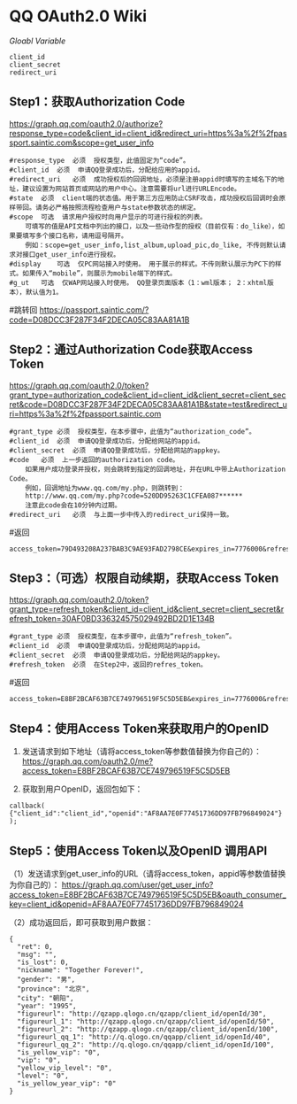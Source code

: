 # QQ OAuth2.0 Wiki


*Gloabl Variable*

```
client_id
client_secret
redirect_uri
```


## Step1：获取Authorization Code


https://graph.qq.com/oauth2.0/authorize?response_type=code&client_id=client_id&redirect_uri=https%3a%2f%2fpassport.saintic.com&scope=get_user_info

```
#response_type	必须	授权类型，此值固定为“code”。
#client_id	必须	申请QQ登录成功后，分配给应用的appid。
#redirect_uri	必须	成功授权后的回调地址，必须是注册appid时填写的主域名下的地址，建议设置为网站首页或网站的用户中心。注意需要将url进行URLEncode。
#state	必须	client端的状态值。用于第三方应用防止CSRF攻击，成功授权后回调时会原样带回。请务必严格按照流程检查用户与state参数状态的绑定。
#scope	可选	请求用户授权时向用户显示的可进行授权的列表。 
    可填写的值是API文档中列出的接口，以及一些动作型的授权（目前仅有：do_like），如果要填写多个接口名称，请用逗号隔开。
    例如：scope=get_user_info,list_album,upload_pic,do_like, 不传则默认请求对接口get_user_info进行授权。
#display	可选	仅PC网站接入时使用。 用于展示的样式。不传则默认展示为PC下的样式。如果传入“mobile”，则展示为mobile端下的样式。
#g_ut	可选	仅WAP网站接入时使用。 QQ登录页面版本（1：wml版本； 2：xhtml版本），默认值为1。
```

#跳转回
https://passport.saintic.com/?code=D08DCC3F287F34F2DECA05C83AA81A1B


## Step2：通过Authorization Code获取Access Token

https://graph.qq.com/oauth2.0/token?grant_type=authorization_code&client_id=client_id&client_secret=client_secret&code=D08DCC3F287F34F2DECA05C83AA81A1B&state=test&redirect_uri=https%3a%2f%2fpassport.saintic.com

```
#grant_type	必须	授权类型，在本步骤中，此值为“authorization_code”。
#client_id	必须	申请QQ登录成功后，分配给网站的appid。
#client_secret	必须	申请QQ登录成功后，分配给网站的appkey。
#code	必须	上一步返回的authorization code。 
    如果用户成功登录并授权，则会跳转到指定的回调地址，并在URL中带上Authorization Code。
    例如，回调地址为www.qq.com/my.php，则跳转到：
    http://www.qq.com/my.php?code=520DD95263C1CFEA087******
    注意此code会在10分钟内过期。
#redirect_uri	必须	与上面一步中传入的redirect_uri保持一致。
 ```

#返回
```
access_token=79D493208A237BAB3C9AE93FAD2798CE&expires_in=7776000&refresh_token=30AF0BD336324575029492BD2D1E134B
```


## Step3：（可选）权限自动续期，获取Access Token

https://graph.qq.com/oauth2.0/token?grant_type=refresh_token&client_id=client_id&client_secret=client_secret&refresh_token=30AF0BD336324575029492BD2D1E134B

```
#grant_type	必须	授权类型，在本步骤中，此值为“refresh_token”。
#client_id	必须	申请QQ登录成功后，分配给网站的appid。
#client_secret	必须	申请QQ登录成功后，分配给网站的appkey。
#refresh_token	必须	在Step2中，返回的refres_token。
```

#返回
```
access_token=E8BF2BCAF63B7CE749796519F5C5D5EB&expires_in=7776000&refresh_token=30AF0BD336324575029492BD2D1E134B
```


## Step4：使用Access Token来获取用户的OpenID

1. 发送请求到如下地址（请将access_token等参数值替换为你自己的）：
https://graph.qq.com/oauth2.0/me?access_token=E8BF2BCAF63B7CE749796519F5C5D5EB

2. 获取到用户OpenID，返回包如下：
```
callback( {"client_id":"client_id","openid":"AF8AA7E0F77451736DD97FB796849024"} );
```


## Step5：使用Access Token以及OpenID 调用API
（1）发送请求到get_user_info的URL（请将access_token，appid等参数值替换为你自己的）：
https://graph.qq.com/user/get_user_info?access_token=E8BF2BCAF63B7CE749796519F5C5D5EB&oauth_consumer_key=client_id&openid=AF8AA7E0F77451736DD97FB796849024

（2）成功返回后，即可获取到用户数据：
```
{
  "ret": 0,
  "msg": "",
  "is_lost": 0,
  "nickname": "Together Forever!",
  "gender": "男",
  "province": "北京",
  "city": "朝阳",
  "year": "1995",
  "figureurl": "http://qzapp.qlogo.cn/qzapp/client_id/openId/30",
  "figureurl_1": "http://qzapp.qlogo.cn/qzapp/client_id/openId/50",
  "figureurl_2": "http://qzapp.qlogo.cn/qzapp/client_id/openId/100",
  "figureurl_qq_1": "http://q.qlogo.cn/qqapp/client_id/openId/40",
  "figureurl_qq_2": "http://q.qlogo.cn/qqapp/client_id/openId/100",
  "is_yellow_vip": "0",
  "vip": "0",
  "yellow_vip_level": "0",
  "level": "0",
  "is_yellow_year_vip": "0"
}
```
